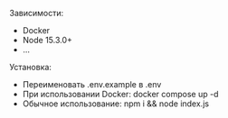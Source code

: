 Зависимости:
* Docker
* Node 15.3.0+
* ...

Установка:
* Переименовать .env.example в .env
* При использовании Docker: docker compose up -d
* Обычное использование: npm i && node index.js